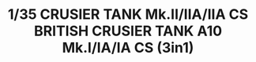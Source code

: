 ---
layout: product
title: "1/35 CRUSIER TANK Mk.II/IIA/IIA CS BRITISH CRUSIER TANK A10 Mk.I/IA/IA CS (3in1)"
price: "TBA" 
desc: "Maketa"
img_path: "/assets/img/BRNC35150.webp"
brand: "Bronco"
available: false
special_offer: false
new: false
soon: false
cat: "010000"
subcat: "015800"
subsubcat: "0N/A"
sifra: "BRNC35150"
popular: false
spec: false
---
